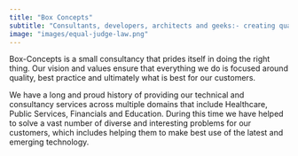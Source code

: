 ```yaml
---
title: "Box Concepts"
subtitle: "Consultants, developers, architects and geeks:- creating quality technical solutions that form the foundations of business success."
image: "images/equal-judge-law.png"
---
```


Box-Concepts is a small consultancy that prides itself in doing the right thing. Our vision and values
ensure that everything we do is focused around quality, best practice and ultimately what is best for our customers.

We have a long and proud history of providing our technical and consultancy services across multiple domains that include Healthcare, Public Services, Financials and Education. During this time we have helped to solve a vast number of diverse and interesting problems for our customers, which includes helping them to make best use of the latest and emerging technology.



